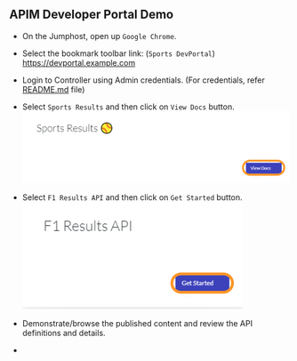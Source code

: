## APIM Developer Portal Demo
- On the Jumphost, open up `Google Chrome`.

- Select the bookmark toolbar link: (`Sports DevPortal`) https://devportal.example.com 

- Login to Controller using Admin credentials. (For credentials, refer [README.md](../README.md#demo-environment-related-credentials) file)

- Select `Sports Results` and then click on `View Docs` button.
  ![DevPortal View Docs](Media/DevPortal/01_Devportal_viewDocs.png)

- Select `F1 Results API` and then click on `Get Started` button. <br>
  ![DevPortal F1 Get Started](Media/DevPortal/02_Devportal_F1_GetStarted.png)

- Demonstrate/browse the published content and review the API definitions and details.

- 